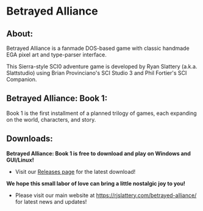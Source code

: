 # Betrayed Alliance

## About:
Betrayed Alliance is a fanmade DOS-based game with classic handmade EGA pixel art and type-parser interface.

This Sierra-style SCI0 adventure game is developed by Ryan Slattery (a.k.a. Slattstudio) using Brian Provinciano's SCI Studio 3 and Phil Fortier's SCI Companion.

## Betrayed Alliance: Book 1:
Book 1 is the first installment of a planned trilogy of games, each expanding on the world, characters, and story.

## Downloads:
**Betrayed Alliance: Book 1 is free to download and play on Windows and GUI/Linux!**
* Visit our [Releases page](http://https://github.com/Slattstudio/BetrayedAllianceBook1/releases "Releases page") for the latest download!

**We hope this small labor of love can bring a little nostalgic joy to you!**
* Please visit our main website at https://rjslattery.com/betrayed-alliance/ for latest news and updates!

